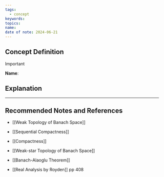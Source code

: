 ```yaml
---
tags:
  - concept
keywords: 
topics: 
name: 
date of note: 2024-06-21
---
```


## Concept Definition

>[!important]
>**Name**: 



## Explanation





-----------
##  Recommended Notes and References

- [[Weak Topology of Banach Space]]
- [[Sequential Compactness]]
- [[Compactness]]

- [[Weak-star Topology of Banach Space]]
- [[Banach-Alaoglu Theorem]]

- [[Real Analysis by Royden]] pp 408